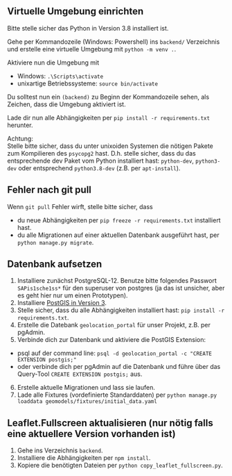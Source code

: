 
## Virtuelle Umgebung einrichten

Bitte stelle sicher das Python in Version 3.8 installiert ist.

Gehe per Kommandozeile (Windows: Powershell) ins ```backend/``` Verzeichnis und erstelle eine virtuelle Umgebung mit ```python -m venv .```.

Aktiviere nun die Umgebung mit 
- Windows: ```.\Scripts\activate```
- unixartige Betriebssysteme: ```source bin/activate```

Du solltest nun ein ```(backend)``` zu Beginn der Kommandozeile sehen, als Zeichen, dass die Umgebung aktiviert ist.

Lade dir nun alle Abhängigkeiten per ```pip install -r requirements.txt``` herunter. 

Achtung:  
Stelle bitte sicher, dass du unter unixoiden Systemen die nötigen Pakete zum Kompilieren des ```psycopg2``` hast. D.h. stelle sicher, dass du das entsprechende dev Paket vom Python installiert hast:
```python-dev```, ```python3-dev``` oder entsprechend ```python3.8-dev``` (z.B. per ```apt-install```).
## Fehler nach git pull
Wenn ```git pull``` Fehler wirft, stelle bitte sicher, dass
- du neue Abhängigkeiten per ```pip freeze -r requirements.txt``` installiert hast.
- du alle Migrationen auf einer aktuellen Datenbank ausgeführt hast, per ```python manage.py migrate```.

## Datenbank aufsetzen
1. Installiere zunächst PostgreSQL-12. Benutze bitte folgendes Passwort ```SAPis1sche1ss*```  für den superuser von postgres (ja das ist unsicher, aber es geht hier nur um einen Prototypen).
2. Installiere [PostGIS in Version 3](https://postgis.net/).
3. Stelle sicher, dass du alle Abhängigkeiten installiert hast: ```pip install -r requirements.txt```.
4. Erstelle die Datebank ```geolocation_portal``` für unser Projekt, z.B. per pgAdmin.
5. Verbinde dich zur Datenbank und aktiviere die PostGIS Extension:
  * psql auf der command line: ```psql -d geolocation_portal -c "CREATE EXTENSION postgis;"```
  * oder verbinde dich per pgAdmin auf die Datenbank und führe über das Query-Tool ```CREATE EXTENSION postgis;``` aus.
6. Erstelle aktuelle Migrationen und lass sie laufen.
7. Lade alle Fixtures (vordefinierte Standarddaten) per ```python manage.py loaddata geomodels/fixtures/initial_data.yaml```

## Leaflet.Fullscreen aktualisieren (nur nötig falls eine aktuellere Version vorhanden ist)
1. Gehe ins Verzeichnis ```backend```.
2. Installiere die Abhängigkeiten per ```npm install```.
3. Kopiere die benötigten Dateien per ```python copy_leaflet_fullscreen.py```.
